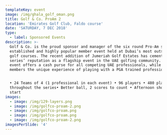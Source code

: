```yaml
---
templateKey: event
image: /img/ghala_golf_oman.png
title: Golf & Co. ProAm 2
location: 'Emirates Golf Club, Faldo course'
date: 'SATURDAY, 7 DEC 2018'
type:
  - label: Sponsored Events
description: >-
  Golf & Co. is the proud sponsor and manager of the six round Pro-Am series, an
  established and highly popular member event held at Dubai’s most outstanding
  golf courses. The recent addition of Jumeriah Golf Estates has cemented the
  series’ reputation as a flagship event in the UAE golfing community. Each
  event offers a cash purse for all competing UAE professionals, while giving
  members the unique experience of playing with a PGA trained professional.


  • 24 Teams of 4 (1 professional in each event) • 96 players • 480 players
  throughout the series• Better ball, 2 scores to count • Afternoon shotgun
  start
images:
  - image: /img/129-layers.png
  - image: /img/golfco-proam-2.png
  - image: /img/golfco-proam.png
  - image: /img/golfco-proam.png
  - image: /img/golfco-proam-2.png
imagesPerSlide: '4'
---
```


